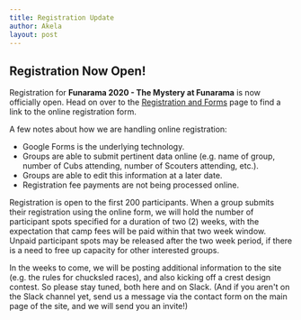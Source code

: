 ```yaml
---
title: Registration Update
author: Akela
layout: post
---
```

## Registration Now Open!

Registration for <b>Funarama 2020 - The Mystery at Funarama</b> is now officially open. Head on over to  the <a href="../../../forms.html">Registration and Forms</a> page to find a link to the online registration form.

A few notes about how we are handling online registration:

<ul>
<li>Google Forms is the underlying technology.</li>
<li>Groups are able to submit pertinent data online (e.g. name of group, number of Cubs attending, number of Scouters attending, etc.).</li>
<li>Groups are able to edit this information at a later date.</li>
<li>Registration fee payments are not being processed online.</li>
</ul>

Registration is open to the first 200 participants. When a group submits their registration using the online form, we will hold the number of participant spots specified for a duration of two (2) weeks, with the expectation that camp fees will be paid within that two week window. Unpaid participant spots may be released after the two week period, if there is a need to free up capacity for other interested groups.

In the weeks to come, we will be posting additional information to the site (e.g. the rules for chucksled races), and also kicking off a crest design contest. So please stay tuned, both here and on Slack. (And if you aren't on the Slack channel yet, send us a message via the contact form on the main page of the site, and we will send you an invite!)